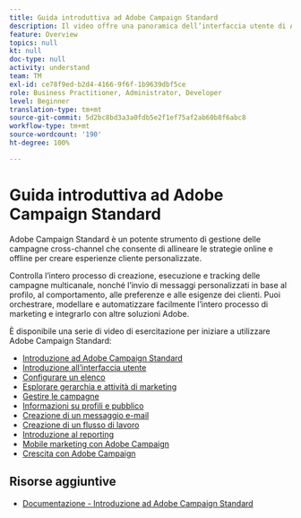 ```yaml
---
title: Guida introduttiva ad Adobe Campaign Standard
description: Il video offre una panoramica dell’interfaccia utente di Adobe Campaign Standard, delle funzioni chiave e delle funzionalità di base.
feature: Overview
topics: null
kt: null
doc-type: null
activity: understand
team: TM
exl-id: ce78f9ed-b2d4-4166-9f6f-1b9639dbf5ce
role: Business Practitioner, Administrator, Developer
level: Beginner
translation-type: tm+mt
source-git-commit: 5d2bc8bd3a3a0fdb5e2f1ef75af2ab60b8f6abc8
workflow-type: tm+mt
source-wordcount: '190'
ht-degree: 100%

---
```


# Guida introduttiva ad Adobe Campaign Standard

 Adobe Campaign Standard è un potente strumento di gestione delle campagne cross-channel che consente di allineare le strategie online e offline per creare esperienze cliente personalizzate.

Controlla l’intero processo di creazione, esecuzione e tracking delle campagne multicanale, nonché l’invio di messaggi personalizzati in base al profilo, al comportamento, alle preferenze e alle esigenze dei clienti. Puoi orchestrare, modellare e automatizzare facilmente l’intero processo di marketing e integrarlo con altre soluzioni Adobe.

È disponibile una serie di video di esercitazione per iniziare a utilizzare Adobe Campaign Standard:

* [Introduzione ad Adobe Campaign Standard](/help/getting-started/adobe-campaign-standard-introduction.md)
* [Introduzione all’interfaccia utente](/help/getting-started/getting-started-with-the-ui.md)
* [Configurare un elenco](/help/getting-started/configure-a-list.md)
* [Esplorare gerarchia e attività di marketing](/help/getting-started/explore-hierarchy-and-marketing-activities.md)
* [Gestire le campagne](/help/getting-started/managing-campaigns.md)
* [Informazioni su profili e pubblico](/help/getting-started/understanding-profiles-and-audiences.md)
* [Creazione di un messaggio e-mail](https://experienceleague.adobe.com/docs/campaign-standard-learn/tutorials/communication-channels/email/create-email-from-homepage.html?lang=it)
* [Creazione di un flusso di lavoro](/help/managing-processes-and-data/creating-a-workflow.md)
* [Introduzione al reporting](/help/getting-started/reporting-with-adobe-campaign-introduction.md)
* [Mobile marketing con Adobe Campaign](/help/getting-started/mobile-marketing-with-adobe-campaign.md)
* [Crescita con Adobe Campaign](/help/getting-started/growing-with-adobe-campaign.md)

## Risorse aggiuntive

* [Documentazione - Introduzione ad Adobe Campaign Standard](https://docs.adobe.com/content/help/it-IT/campaign-standard/using/getting-started/about-campaign-standard.html)
